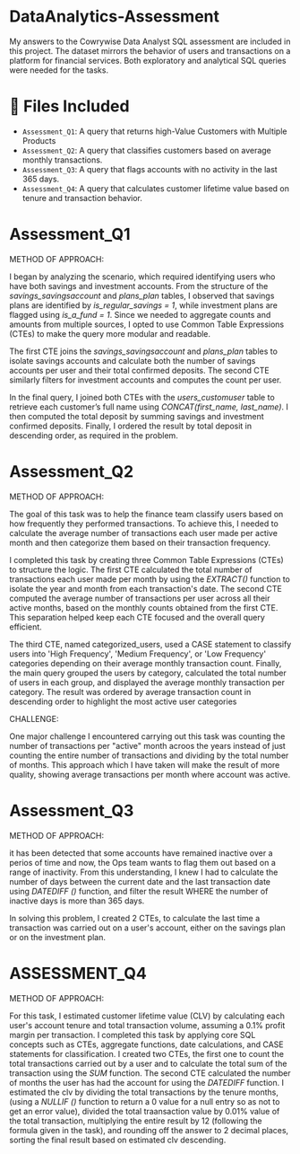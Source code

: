 # DataAnalytics-Assessment

My answers to the Cowrywise Data Analyst SQL assessment are included in this project.  The dataset mirrors the behavior of users and transactions on a platform for financial services.  Both exploratory and analytical SQL queries were needed for the tasks.

# 📁 Files Included

- `Assessment_Q1`: A query that returns high-Value Customers with Multiple Products
- `Assessment_Q2`: A query that classifies customers based on average monthly transactions.
- `Assessment_Q3`: A query that flags accounts with no activity in the last 365 days.
- `Assessment_Q4`: A query that calculates customer lifetime value based on tenure and transaction behavior.

# Assessment_Q1

METHOD OF APPROACH:

I began by analyzing the scenario, which required identifying users who have both savings and investment accounts. From the structure of the *savings_savingsaccount* and *plans_plan* tables, I observed that savings plans are identified by *is_regular_savings = 1*, while investment plans are flagged using *is_a_fund = 1*. Since we needed to aggregate counts and amounts from multiple sources, I opted to use Common Table Expressions (CTEs) to make the query more modular and readable.

The first CTE joins the *savings_savingsaccount* and *plans_plan* tables to isolate savings accounts and calculate both the number of savings accounts per user and their total confirmed deposits. The second CTE similarly filters for investment accounts and computes the count per user.

In the final query, I joined both CTEs with the *users_customuser* table to retrieve each customer’s full name using *CONCAT(first_name, last_name)*. I then computed the total deposit by summing savings and investment confirmed deposits. Finally, I ordered the result by total deposit in descending order, as required in the problem.

# Assessment_Q2

METHOD OF APPROACH:

The goal of this task was to help the finance team classify users based on how frequently they performed transactions. To achieve this, I needed to calculate the average number of transactions each user made per active month and then categorize them based on their transaction frequency.

I completed this task by creating three Common Table Expressions (CTEs) to structure the logic. The first CTE calculated the total number of transactions each user made per month by using the *EXTRACT()* function to isolate the year and month from each transaction's date. The second CTE computed the average number of transactions per user across all their active months, based on the monthly counts obtained from the first CTE. This separation helped keep each CTE focused and the overall query efficient.

The third CTE, named categorized_users, used a CASE statement to classify users into 'High Frequency', 'Medium Frequency', or 'Low Frequency' categories depending on their average monthly transaction count. Finally, the main query grouped the users by category, calculated the total number of users in each group, and displayed the average monthly transaction per category. The result was ordered by average transaction count in descending order to highlight the most active user categories

CHALLENGE:

One major challenge I encountered carrying out this task was counting the number of transactions per "active" month acroos the years instead of just counting the entire number of transactions and dividing by the total number of months. This approach which I have taken will make the result of more quality, showing average transactions per month where account was active.

# Assessment_Q3

METHOD OF APPROACH:

it has been detected that some accounts have remained inactive over a perios of time and now, the Ops team wants to flag them out based on a range of inactivity. From this understanding, I knew I had to calculate the number of days between the current date and the last transaction date using *DATEDIFF ()* function, and filter the result WHERE the number of inactive days is more than 365 days.

In solving this problem, I created 2 CTEs, to calculate the last time a transaction was carried out on a user's account, either on the savings plan or on the investment plan. 

# ASSESSMENT_Q4

METHOD OF APPROACH:

For this task, I estimated customer lifetime value (CLV) by calculating each user's account tenure and total transaction volume, assuming a 0.1% profit margin per transaction. I completed this task by applying core SQL concepts such as CTEs, aggregate functions, date calculations, and CASE statements for classification. I created two CTEs, the first one to count the total transactions carried out by a user and to calculate the total sum of the transaction using the *SUM* function. The second CTE calculated the number of months the user has had the account for using the *DATEDIFF* function. I estimated the clv by dividing the total transactions by the tenure months, (using a *NULLIF ()* function to return a 0 value for a null entry so as not to get an error value), divided the total traansaction value by 0.01% value of the total transaction, multiplying the entire result by 12 (following the formula given in the task), and rounding off the answer to 2 decimal places, sorting the final result based on estimated clv descending.
